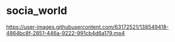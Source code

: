# socia_world
https://user-images.githubusercontent.com/63172521/138549418-4864bc8f-2851-446a-9222-991cb4d6a179.mp4
